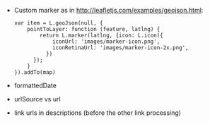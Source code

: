- Custom marker as in http://leafletjs.com/examples/geojson.html:

  ```
  var item = L.geoJson(null, {
      pointToLayer: function (feature, latlng) {
          return L.marker(latlng, {icon: L.icon({
              iconUrl: 'images/marker-icon.png',
              iconRetinaUrl: 'images/marker-icon-2x.png',
            })
        });
      }
  }).addTo(map)
  ```

- formattedDate
- urlSource vs url
- link urls in descriptions (before the other link processing)